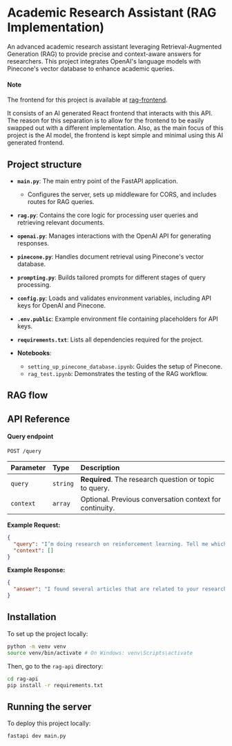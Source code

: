 # Academic Research Assistant (RAG Implementation)

An advanced academic research assistant leveraging Retrieval-Augmented Generation (RAG) to provide precise and context-aware answers for researchers. This project integrates OpenAI's language models with Pinecone's vector database to enhance academic queries.

#### Note
The frontend for this project is available at [rag-frontend](https://github.com/nico-mautone/search-nudge).


It consists of an AI generated React frontend that interacts with this API. The reason for this separation is to allow for the frontend to be easily swapped out with a different implementation. Also, as the main focus of this project is the AI model, the frontend is kept simple and minimal using this AI generated frontend.

## Project structure

- **`main.py`**: The main entry point of the FastAPI application.
  - Configures the server, sets up middleware for CORS, and includes routes for RAG queries.

- **`rag.py`**: Contains the core logic for processing user queries and retrieving relevant documents.

- **`openai.py`**: Manages interactions with the OpenAI API for generating responses.

- **`pinecone.py`**: Handles document retrieval using Pinecone's vector database.

- **`prompting.py`**: Builds tailored prompts for different stages of query processing.

- **`config.py`**: Loads and validates environment variables, including API keys for OpenAI and Pinecone.

- **`.env.public`**: Example environment file containing placeholders for API keys.

- **`requirements.txt`**: Lists all dependencies required for the project.

- **Notebooks**: 
  - `setting_up_pinecone_database.ipynb`: Guides the setup of Pinecone.
  - `rag_test.ipynb`: Demonstrates the testing of the RAG workflow.

## RAG flow

## API Reference

#### Query endpoint

```http
POST /query
```

| Parameter   | Type     | Description                                             |
| :---------- | :------- | :------------------------------------------------------|
| `query`     | `string` | **Required**. The research question or topic to query. |
| `context`   | `array`  | Optional. Previous conversation context for continuity. |

**Example Request:**
```json
{
  "query": "I’m doing research on reinforcement learning. Tell me which articles I should start with.",
  "context": []
}
```

**Example Response:**
```json
{
  "answer": "I found several articles that are related to your research on reinforcement learning...."
}
```

## Installation

To set up the project locally:

```bash
python -m venv venv
source venv/bin/activate # On Windows: venv\Scripts\activate
```
Then, go to the `rag-api` directory:

```bash
cd rag-api
pip install -r requirements.txt
```

## Running the server

To deploy this project locally:

```bash
fastapi dev main.py
```

